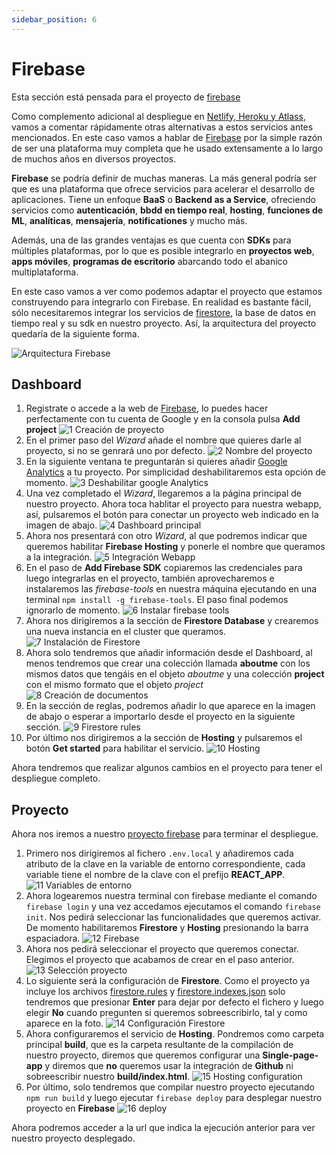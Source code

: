 ```yaml
---
sidebar_position: 6
---
```


# Firebase

Esta sección está pensada para el proyecto de [firebase](https://github.com/lucferbux/Taller-Firebase)

Como complemento adicional al despliegue en [Netlify, Heroku y Atlass](./backendbbdd), vamos a comentar rápidamente otras alternativas a estos servicios antes mencionados. En este caso vamos a hablar de [Firebase](https://firebase.google.com/) por la simple razón de ser una plataforma muy completa que he usado extensamente a lo largo de muchos años en diversos proyectos.

**Firebase** se podría definir de muchas maneras. La más general podría ser que es una plataforma que ofrece servicios para acelerar el desarrollo de aplicaciones. Tiene un enfoque **BaaS** o **Backend as a Service**, ofreciendo servicios como **autenticación**, **bbdd en tiempo real**, **hosting**, **funciones de ML**, **analíticas**, **mensajería**, **notificationes** y mucho más.

Además, una de las grandes ventajas es que cuenta con **SDKs** para múltiples plataformas, por lo que es posible integrarlo en **proyectos web**, **apps móviles**, **programas de escritorio** abarcando todo el abanico multiplataforma.

En este caso vamos a ver como podemos adaptar el proyecto que estamos construyendo para integrarlo con Firebase. En realidad es bastante fácil, sólo necesitaremos integrar los servicios de [firestore](https://firebase.google.com/docs/firestore), la base de datos en tiempo real y su sdk en nuestro proyecto. Así, la arquitectura del proyecto quedaría de la siguiente forma.

![Arquitectura Firebase](../../static/img/tutorial/deployment/architecture-deployment-firebase.svg)

## Dashboard

1. Registrate o accede a la web de [Firebase](https://firebase.google.com/), lo puedes hacer perfectamente con tu cuenta de Google y en la consola pulsa **Add project**
![1 Creación de proyecto](../../static/img/tutorial/deployment/firebase/1_create_project.png)
2. En el primer paso del *Wizard* añade el nombre que quieres darle al proyecto, si no se genrará uno por defecto.
![2 Nombre del proyecto](../../static/img/tutorial/deployment/firebase/2_name_project.png)
3. En la siguiente ventana te preguntarán si quieres añadir [Google Analytics](https://analytics.google.com/) a tu proyecto. Por simplicidad deshabilitaremos esta opción de momento.
![3 Deshabilitar google Analytics](../../static/img/tutorial/deployment/firebase/3_disable_analytics.png)
4. Una vez completado el *Wizard*, llegaremos a la página principal de nuestro proyecto. Ahora toca hablitar el proyecto para nuestra webapp, así, pulsaremos el botón para conectar un proyecto web indicado en la imagen de abajo.
![4 Dashboard principal](../../static/img/tutorial/deployment/firebase/4_main_dashboard.png)
5. Ahora nos presentará con otro *Wizard*, al que podremos indicar que queremos habilitar **Firebase Hosting** y ponerle el nombre que queramos a la integración.
![5 Integración Webapp](../../static/img/tutorial/deployment/firebase/5_add_webapp.png)
6. En el paso de **Add Firebase SDK** copiaremos las credenciales para luego integrarlas en el proyecto, también aprovecharemos e instalaremos las *firebase-tools* en nuestra máquina ejecutando en una terminal `npm install -g firebase-tools`. El paso final podemos ignorarlo de momento.
![6 Instalar firebase tools](../../static/img/tutorial/deployment/firebase/6_install_cli.png)
7. Ahora nos dirigiremos a la sección de **Firestore Database** y crearemos una nueva instancia en el cluster que queramos.
![7 Instalación de Firestore](../../static/img/tutorial/deployment/firebase/7_firestore_creation.png)
8. Ahora solo tendremos que añadir información desde el Dashboard, al menos tendremos que crear una colección llamada **aboutme** con los mismos datos que tengáis en el objeto *aboutme* y una colección **project** con el mismo formato que el objeto *project*
![8 Creación de documentos](../../static/img/tutorial/deployment/firebase/8_add_data.png)
9. En la sección de reglas, podremos añadir lo que aparece en la imagen de abajo o esperar a importarlo desde el proyecto en la siguiente sección.
![9 Firestore rules](../../static/img/tutorial/deployment/firebase/9_change_rules.png)
10. Por último nos dirigiremos a la sección de **Hosting** y pulsaremos el botón **Get started** para habilitar el servicio.
![10 Hosting](../../static/img/tutorial/deployment/firebase/10_hosting.png)

Ahora tendremos que realizar algunos cambios en el proyecto para tener el despliegue completo.

## Proyecto

Ahora nos iremos a nuestro [proyecto firebase](https://github.com/lucferbux/Taller-Firebase) para terminar el despliegue.

1. Primero nos dirigiremos al fichero `.env.local` y añadiremos cada atributo de la clave en la variable de entorno correspondiente, cada variable tiene el nombre de la clave con el prefijo **REACT_APP**.
![11 Variables de entorno](../../static/img/tutorial/deployment/firebase/12_edit_env.png)
1. Ahora logearemos nuestra terminal con firebase mediante el comando `firebase login` y una vez accedamos ejecutamos el comando `firebase init`. Nos pedirá seleccionar las funcionalidades que queremos activar. De momento habilitaremos **Firestore** y **Hosting** presionando la barra espaciadora.
![12 Firebase](../../static/img/tutorial/deployment/firebase/13_firebase_init.png)
3. Ahora nos pedirá seleccionar el proyecto que queremos conectar. Elegimos el proyecto que acabamos de crear en el paso anterior.
![13 Selección proyecto](../../static/img/tutorial/deployment/firebase/14_project_selection.png)
4. Lo siguiente será la configuración de **Firestore**. Como el proyecto ya incluye los archivos [firestore.rules](https://firebase.google.com/docs/firestore/security/get-started) y [firestore.indexes.json](https://firebase.google.com/docs/firestore/query-data/indexing) solo tendremos que presionar **Enter** para dejar por defecto el fichero y luego elegir **No** cuando pregunten si queremos sobreescribirlo, tal y como aparece en la foto.
![14 Configuración Firestore](../../static/img/tutorial/deployment/firebase/15_firestore_setup.png)
5. Ahora configuraremos el servicio de **Hosting**. Pondremos como carpeta principal **build**, que es la carpeta resultante de la compilación de nuestro proyecto, diremos que queremos configurar una **Single-page-app** y diremos que **no** queremos usar la integración de **Github** ni sobreescribir nuestro **build/index.html**.
![15 Hosting configuration](../../static/img/tutorial/deployment/firebase/16_hosting_setup.png)
6. Por último, solo tendremos que compilar nuestro proyecto ejecutando `npm run build` y luego ejecutar `firebase deploy` para desplegar nuestro proyecto en **Firebase**
![16 deploy](../../static/img/tutorial/deployment/firebase/17_firebase_deploy.png)

Ahora podremos acceder a la url que indica la ejecución anterior para ver nuestro proyecto desplegado.
